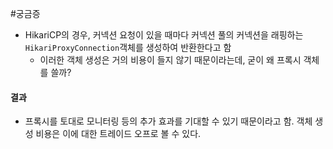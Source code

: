 #궁금증

- HikariCP의 경우, 커넥션 요청이 있을 때마다 커넥션 풀의 커넥션을 래핑하는 `HikariProxyConnection`객체를 생성하여 반환한다고 함
	- 이러한 객체 생성은 거의 비용이 들지 않기 때문이라는데, 굳이 왜 프록시 객체를 쓸까?

#### 결과
- 프록시를 토대로 모니터링 등의 추가 효과를 기대할 수 있기 때문이라고 함. 객체 생성 비용은 이에 대한 트레이드 오프로 볼 수 있다.